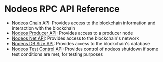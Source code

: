 # Nodeos RPC API Reference

* [Nodeos Chain API](https://developers.eos.io/manuals/eos/latest/nodeos/plugins/chain_api_plugin/api-reference/index): Provides access to the blockchain information and interaction with the blockchain
* [Nodeos Producer API](https://developers.eos.io/manuals/eos/latest/nodeos/plugins/producer_api_plugin/api-reference/index): Provides access to a producer node
* [Nodeos Net API](https://developers.eos.io/manuals/eos/latest/nodeos/plugins/net_api_plugin/api-reference): Provides access to the blockchain's network
* [Nodeos DB Size API](https://developers.eos.io/manuals/eos/latest/nodeos/plugins/db_size_api_plugin/api-reference): Provides access to the blockchain's database
* [Nodeos Test Control API](https://developers.eos.io/manuals/eos/latest/nodeos/plugins/test_control_api_plugin/api-reference): Provides control of nodeos shutdown if some test conditions are met, for testing purposes



